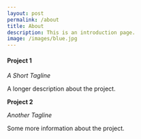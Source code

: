```yaml
---
layout: post
permalink: /about
title: About
description: This is an introduction page.
image: /images/blue.jpg
---
```

<article>
<h4>Project 1</h4>
<p class="meta"><i>A Short Tagline</i></p>
<p>A longer description about the project.</p>
</article>

<article>
<p><b>Project 2</b></p>
<p><i>Another Tagline</i></p>
<p>Some more information about the project.</p>
</article>